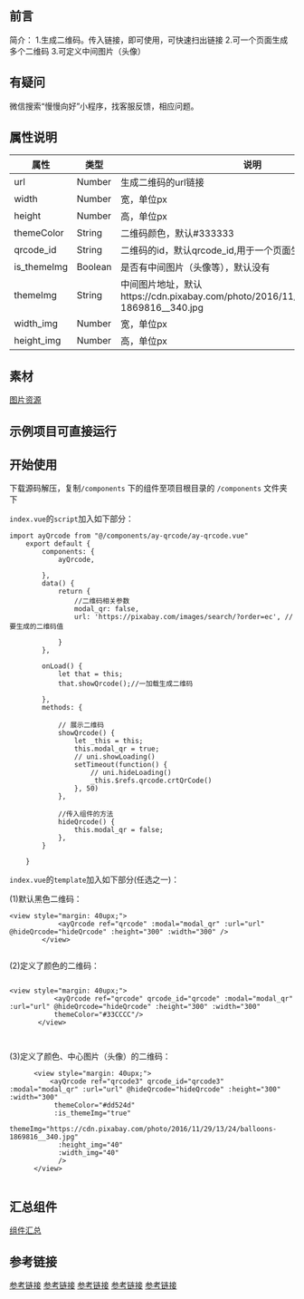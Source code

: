 
## 前言
简介：
1.生成二维码。传入链接，即可使用，可快速扫出链接
2.可一个页面生成多个二维码
3.可定义中间图片（头像）

## 有疑问
微信搜索“慢慢向好”小程序，找客服反馈，相应问题。

## 属性说明

|属性	|类型	|说明	|
|--	|--	|--	|
|url	|Number	|生成二维码的url链接|
|width	|Number	|宽，单位px|
|height	|Number	|高，单位px|		
|themeColor	|String	|二维码颜色，默认#333333|
|qrcode_id	|String	|二维码的id，默认qrcode_id,用于一个页面生成多个码|
|is_themeImg	|Boolean	|是否有中间图片（头像等），默认没有|
|themeImg	|String	|中间图片地址，默认https://cdn.pixabay.com/photo/2016/11/29/13/24/balloons-1869816__340.jpg|
|width_img	|Number	|宽，单位px|
|height_img	|Number	|高，单位px|

## 素材
[图片资源](https://pixabay.com)
## 示例项目可直接运行 
## 开始使用
下载源码解压，复制`/components` 下的组件至项目根目录的 `/components` 文件夹下

`index.vue`的`script`加入如下部分：
```
import ayQrcode from "@/components/ay-qrcode/ay-qrcode.vue"
	export default {
		components: {
			ayQrcode,

		},
		data() {
			return {
				//二维码相关参数
				modal_qr: false,
				url: 'https://pixabay.com/images/search/?order=ec', // 要生成的二维码值
				
			}
		},

		onLoad() {
			let that = this;
			that.showQrcode();//一加载生成二维码
			
		},
		methods: {
			
			// 展示二维码
			showQrcode() {
				let _this = this;
				this.modal_qr = true;
				// uni.showLoading()
				setTimeout(function() {
					// uni.hideLoading()
					_this.$refs.qrcode.crtQrCode()
				}, 50)
			},

			//传入组件的方法
			hideQrcode() {
				this.modal_qr = false;
			},
		}

	}
```


`index.vue`的`template`加入如下部分(任选之一)：

(1)默认黑色二维码：
```
<view style="margin: 40upx;">
			<ayQrcode ref="qrcode" :modal="modal_qr" :url="url" @hideQrcode="hideQrcode" :height="300" :width="300" />
		</view>
		
```

(2)定义了颜色的二维码：
 ```

 <view style="margin: 40upx;">
 			<ayQrcode ref="qrcode" qrcode_id="qrcode" :modal="modal_qr" :url="url" @hideQrcode="hideQrcode" :height="300" :width="300" 
 			themeColor="#33CCCC"/>
 		</view>
 	
 		
 ```
  
(3)定义了颜色、中心图片（头像）的二维码：
 
  ```
  		<view style="margin: 40upx;">
  			<ayQrcode ref="qrcode3" qrcode_id="qrcode3" :modal="modal_qr" :url="url" @hideQrcode="hideQrcode" :height="300" :width="300"
  			 themeColor="#dd524d" 
  			 :is_themeImg="true"
  			  themeImg="https://cdn.pixabay.com/photo/2016/11/29/13/24/balloons-1869816__340.jpg"
  			  :height_img="40" 
  			  :width_img="40"
  			  />
  		</view>
  		
  ```

## 汇总组件
[组件汇总](https://ext.dcloud.net.cn/plugin?id=4276)


 ## 参考链接
[参考链接](https://www.cnblogs.com/2186009311CFF/p/14261604.html)
[参考链接](https://www.cnblogs.com/chenjianbao/p/13594687.html)
[参考链接](https://www.cnblogs.com/zitjubiz/p/10019789.html)
[参考链接](https://blog.csdn.net/iamzhizhang/article/details/88715634)
[参考链接](https://developers.weixin.qq.com/community/develop/article/doc/00002064e6c920917be96c1ed56013)
 